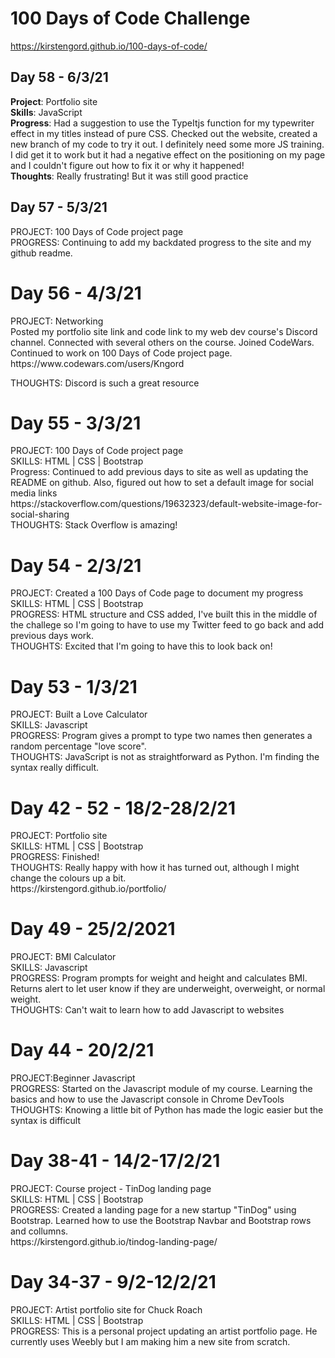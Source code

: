 # 100 Days of Code Challenge<br>
https://kirstengord.github.io/100-days-of-code/

## Day 58 - 6/3/21
**Project**: Portfolio site<br>
**Skills**: JavaScript<br>
**Progress**: Had a suggestion to use the TypeItjs function for my typewriter effect in my titles instead of pure CSS. Checked out the website, created a new     branch of my code to try it out. I definitely need some more JS training. I did get it to work but it had a negative effect on the positioning on my page and I   couldn't figure out how to fix it or why it happened!<br>
**Thoughts**: Really frustrating! But it was still good practice<br>

## Day 57 - 5/3/21
<p>PROJECT: 100 Days of Code project page</br>
  PROGRESS: Continuing to add my backdated progress to the site and my github readme.</p>

<h1>Day 56 - 4/3/21</h1>
<p>PROJECT: Networking</br>
  Posted my portfolio site link and code link to my web dev course's Discord channel. Connected with several others on the course. Joined CodeWars. Continued to       work on 100 Days of Code project page.</br>
  https://www.codewars.com/users/Kngord</p>
  THOUGHTS: Discord is such a great resource

<h1>Day 55 - 3/3/21</h1>
<p>PROJECT: 100 Days of Code project page</br>
  SKILLS: HTML | CSS | Bootstrap</br>
  Progress: Continued to add previous days to site as well as updating the README on github. Also, figured out how to set a default image for social media links</br>
  https://stackoverflow.com/questions/19632323/default-website-image-for-social-sharing</br>
  THOUGHTS: Stack Overflow is amazing!<p>
  
<h1>Day 54 - 2/3/21</h1>
<p>PROJECT: Created a 100 Days of Code page to document my progress</br>
SKILLS: HTML | CSS | Bootstrap</br>
PROGRESS: HTML structure and CSS added, I've built this in the middle of the challege so I'm going to have to use my Twitter feed to go back and add previous days work.</br>
THOUGHTS: Excited that I'm going to have this to look back on!</p>

<h1>Day 53 - 1/3/21</h1>
<p>PROJECT: Built a Love Calculator</br>
  SKILLS: Javascript</br>
  PROGRESS: Program gives a prompt to type two names then generates a random percentage "love score".</br>
  THOUGHTS: JavaScript is not as straightforward as Python. I'm finding the syntax really difficult.</p>
  
<h1>Day 42 - 52 - 18/2-28/2/21</h1>
<p>PROJECT: Portfolio site</br>
  SKILLS: HTML | CSS | Bootstrap</br>
  PROGRESS: Finished!</br>
  THOUGHTS: Really happy with how it has turned out, although I might change the colours up a bit.</br>
  https://kirstengord.github.io/portfolio/</p>
  
<h1>Day 49 - 25/2/2021</h1>
<p>PROJECT: BMI Calculator</br>
  SKILLS: Javascript</br>
  PROGRESS: Program prompts for weight and height and calculates BMI. Returns alert to let user know if they are underweight, overweight, or normal weight.</br>
  THOUGHTS: Can't wait to learn how to add Javascript to websites</p>
  
<h1>Day 44 - 20/2/21</h1>
<p>PROJECT:Beginner Javascript</br>
  PROGRESS: Started on the Javascript module of my course. Learning the basics and how to use the Javascript console in Chrome DevTools</br>
  THOUGHTS: Knowing a little bit of Python has made the logic easier but the syntax is difficult<p>
    
<h1>Day 38-41 - 14/2-17/2/21</h1>
<p>PROJECT: Course project - TinDog landing page</br>
  SKILLS: HTML | CSS | Bootstrap</br>
  PROGRESS: Created a landing page for a new startup "TinDog" using Bootstrap. Learned how to use the Bootstrap Navbar and Bootstrap rows and collumns.</br>
  https://kirstengord.github.io/tindog-landing-page/</p>  
  
<h1>Day 34-37 - 9/2-12/2/21</h1>
<p>PROJECT: Artist portfolio site for Chuck Roach</br>
  SKILLS: HTML | CSS | Bootstrap</br>
  PROGRESS: This is a personal project updating an artist portfolio page. He currently uses Weebly but I am making him a new site from scratch.</br>
